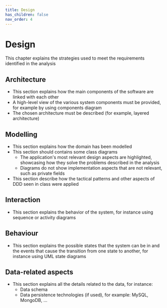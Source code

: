 ```yaml
---
title: Design
has_children: false
nav_order: 4
---
```


# Design

This chapter explains the strategies used to meet the requirements identified in the analysis

## Architecture

- This section explains how the main components of the software are linked with each other
- A high-level view of the various system components must be provided, for example by using components diagram
- The chosen architecture must be described (for example, layered architecture)

## Modelling

- This section explains how the domain has been modelled
- This section should contains some class diagrams
    - The application's most relevant design aspects are highlighted, showcasing how they solve the problems described in the analysis
    - Diagrams do not show implementation aspects that are not relevant, such as private fields
- This section describe how the tactical patterns and other aspects of DDD seen in class were applied


## Interaction
- This section explains the behavior of the system, for instance using sequence or activity diagrams

## Behaviour
- This section explains the possible states that the system can be in and the events that cause the transition from one state to another, for instance using UML state diagrams

## Data-related aspects
- This section explains all the details related to the data, for instance:
    - Data schema
    - Data persistence technologies (if used), for example: MySQL, MongoDB, ...
